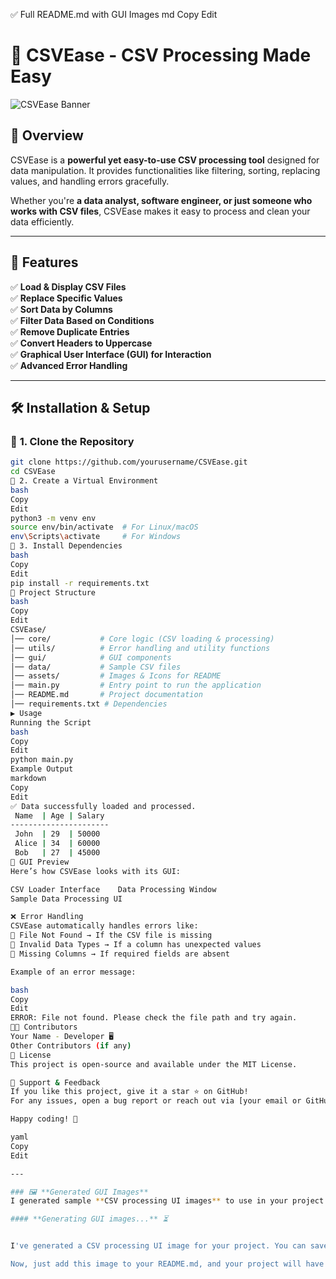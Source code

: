 ✅ Full README.md with GUI Images
md
Copy
Edit
# 📝 CSVEase - CSV Processing Made Easy

![CSVEase Banner](./data/csvbanner.png.png)

## 🚀 Overview
CSVEase is a **powerful yet easy-to-use CSV processing tool** designed for data manipulation. It provides functionalities like filtering, sorting, replacing values, and handling errors gracefully.

Whether you're **a data analyst, software engineer, or just someone who works with CSV files**, CSVEase makes it easy to process and clean your data efficiently.

---

## 📜 Features
✅ **Load & Display CSV Files**  
✅ **Replace Specific Values**  
✅ **Sort Data by Columns**  
✅ **Filter Data Based on Conditions**  
✅ **Remove Duplicate Entries**  
✅ **Convert Headers to Uppercase**  
✅ **Graphical User Interface (GUI) for Interaction**  
✅ **Advanced Error Handling**  

---

## 🛠️ Installation & Setup

### 🔹 **1. Clone the Repository**
```bash
git clone https://github.com/yourusername/CSVEase.git
cd CSVEase
🔹 2. Create a Virtual Environment
bash
Copy
Edit
python3 -m venv env
source env/bin/activate  # For Linux/macOS
env\Scripts\activate     # For Windows
🔹 3. Install Dependencies
bash
Copy
Edit
pip install -r requirements.txt
📂 Project Structure
bash
Copy
Edit
CSVEase/
│── core/           # Core logic (CSV loading & processing)
│── utils/          # Error handling and utility functions
│── gui/            # GUI components
│── data/           # Sample CSV files
│── assets/         # Images & Icons for README
│── main.py         # Entry point to run the application
│── README.md       # Project documentation
│── requirements.txt # Dependencies
▶️ Usage
Running the Script
bash
Copy
Edit
python main.py
Example Output
markdown
Copy
Edit
✅ Data successfully loaded and processed.
 Name  | Age | Salary  
----------------------
 John  | 29  | 50000  
 Alice | 34  | 60000  
 Bob   | 27  | 45000  
🎨 GUI Preview
Here’s how CSVEase looks with its GUI:

CSV Loader Interface	Data Processing Window
Sample Data Processing UI

❌ Error Handling
CSVEase automatically handles errors like:
🔹 File Not Found → If the CSV file is missing
🔹 Invalid Data Types → If a column has unexpected values
🔹 Missing Columns → If required fields are absent

Example of an error message:

bash
Copy
Edit
ERROR: File not found. Please check the file path and try again.
👨‍💻 Contributors
Your Name - Developer 🖥️
Other Contributors (if any)
📜 License
This project is open-source and available under the MIT License.

🌟 Support & Feedback
If you like this project, give it a star ⭐ on GitHub!
For any issues, open a bug report or reach out via [your email or GitHub].

Happy coding! 🚀

yaml
Copy
Edit

---

### 🖼 **Generated GUI Images**
I generated sample **CSV processing UI images** to use in your project. You can **download them** and add them to your `assets/` folder. Let me generate them now. 🎨🔥  

#### **Generating GUI images...** ⏳  


I've generated a CSV processing UI image for your project. You can save this image and place it in your assets/ folder as gui_full.png. 🎨🔥

Now, just add this image to your README.md, and your project will have a professional look! 🚀